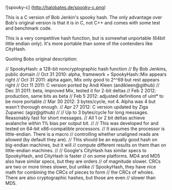 ![spooky-c] (http://halobates.de/spooky-c.png)

This is a C version of Bob Jenkin's spooky hash. The only advantage over
Bob's original version is that it is in C, not C++ and comes with
some test and benchmark code.

This is a very competitive hash function, but is somewhat unportable
(64bit little endian only). It's more portable than some of the 
contenders like CityHash.

Quoting Bobs original description:

// SpookyHash: a 128-bit noncryptographic hash function
// By Bob Jenkins, public domain
//   Oct 31 2010: alpha, framework + SpookyHash::Mix appears right
//   Oct 31 2011: alpha again, Mix only good to 2^^69 but rest appears right
//   Oct 11 2011: C version ported by Andi Kleen (andikleen@github)
//   Dec 31 2011: beta, improved Mix, tested it for 2-bit deltas
//   Feb  2 2012: production, same bits as beta
//   Feb  5 2012: adjusted definitions of uint* to be more portable
//   Mar 30 2012: 3 bytes/cycle, not 4.  Alpha was 4 but wasn't thorough enough.
//   Apr 27 2012: C version updated by Ziga Zupanec (agiz@github)
// 
// Up to 3 bytes/cycle for long messages.  Reasonably fast for short messages.
// All 1 or 2 bit deltas achieve avalanche within 1% bias per output bit.
//
// This was developed for and tested on 64-bit x86-compatible processors.
// It assumes the processor is little-endian.  There is a macro
// controlling whether unaligned reads are allowed (by default they are).
// This should be an equally good hash on big-endian machines, but it will
// compute different results on them than on little-endian machines.
//
// Google's CityHash has similar specs to SpookyHash, and CityHash is faster
// on some platforms.  MD4 and MD5 also have similar specs, but they are orders
// of magnitude slower.  CRCs are two or more times slower, but unlike 
// SpookyHash, they have nice math for combining the CRCs of pieces to form 
// the CRCs of wholes.  There are also cryptographic hashes, but those are even 
// slower than MD5.
